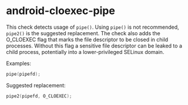 # android-cloexec-pipe

This check detects usage of `pipe()`. Using `pipe()` is not recommended,
`pipe2()` is the suggested replacement. The check also adds the
O\_CLOEXEC flag that marks the file descriptor to be closed in child
processes. Without this flag a sensitive file descriptor can be leaked
to a child process, potentially into a lower-privileged SELinux domain.

Examples:

``` c++
pipe(pipefd);
```

Suggested replacement:

``` c++
pipe2(pipefd, O_CLOEXEC);
```

